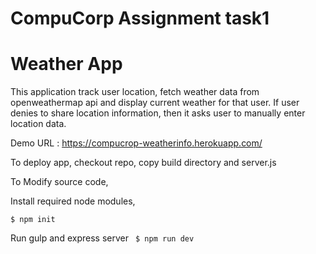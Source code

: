 # CompuCorp Assignment task1

# Weather App

This application track user location, fetch weather data from openweathermap api and display current weather for that user. If user denies to share location information, then it asks user to manually enter location data.

Demo URL : https://compucrop-weatherinfo.herokuapp.com/


To deploy app, checkout repo, copy build directory and server.js

To Modify source code,

Install required node modules,

<code>$ npm init</code>

Run gulp and express server
<code> $ npm run dev </code>
